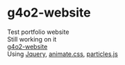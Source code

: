 # g4o2-website

Test portfolio website <br />
Still working on it <br />
<a href="https://maxhu787.github.io/g4o2-website">g4o2-website</a><br />
Using <a href="https://jquery.com/">Jquery</a>, <a href="https://animate.style">animate.css</a>, <a href="github.com/VincentGarreau/particles.js">particles.js</a>